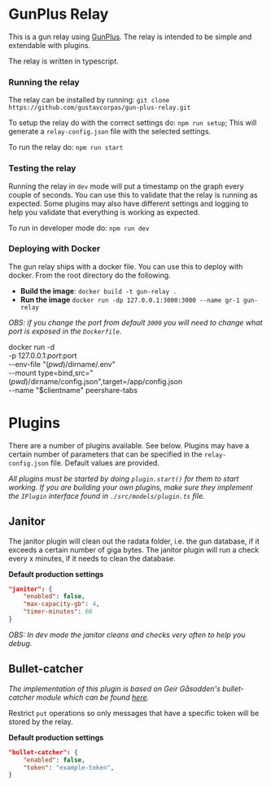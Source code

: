# GunPlus Relay
This is a gun relay using [GunPlus](https://github.com/gustavcorpas/gun-plus).
The relay is intended to be simple and extendable with plugins.

The relay is written in typescript.

### Running the relay
The relay can be installed by running: 
`git clone https://github.com/gustavcorpas/gun-plus-relay.git`

To setup the relay do with the correct settings do:
`npm run setup`;
This will generate a `relay-config.json` file with the selected settings.

To run the relay do:
`npm run start` 

### Testing the relay
Running the relay in `dev` mode will put a timestamp on the graph every couple of seconds. You can use this to validate that the relay is running as expected. Some plugins may also have different settings and logging to help you validate that everything is working as expected.

To run in developer mode do:
`npm run dev` 

### Deploying with Docker
The gun relay ships with a docker file. You can use this to deploy with docker.
From the root directory do the following.

- **Build the image**: `docker build -t gun-relay .`
- **Run the image** `docker run -dp 127.0.0.1:3000:3000 --name gr-1 gun-relay`

*OBS: if you change the port from default `3000` you will need to change what port is exposed in the `Dockerfile`.*

docker run -d \
    -p 127.0.0.1:$port:$port \
    --env-file "$(pwd)/$dirname/.env" \
    --mount type=bind,src="$(pwd)/$dirname/config.json",target=/app/config.json \
    --name "$clientname" peershare-tabs


# Plugins

There are a number of plugins available. See below.
Plugins may have a certain number of parameters that can be specified in the `relay-config.json` file. Default values are provided.

*All plugins must be started by doing `plugin.start()` for them to start working.
If you are building your own plugins, make sure they implement the `IPlugin` interface found in  `./src/models/plugin.ts` file.*

## Janitor
The janitor plugin will clean out the radata folder, i.e. the gun database, if it exceeds a certain number of giga bytes. The janitor plugin will run a check every x minutes, if it needs to clean the database.

**Default production settings**
```json
"janitor": {
	"enabled": false,
	"max-capacity-gb": 4,
	"timer-minutes": 60
}
```
*OBS: In dev mode the janitor cleans and checks very often to help you debug.* 

## Bullet-catcher

*The implementation of this plugin is based on Geir Gåsodden's bullet-catcher module which can be found [here](https://github.com/zrrrzzt/bullet-catcher).*

Restrict `put` operations so only messages that have a specific token will be stored by the relay.

**Default production settings**
```json
"bullet-catcher": {
	"enabled": false,
	"token": "example-token",
}
```